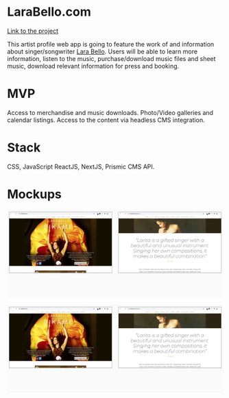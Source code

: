 # LaraBello.com

[Link to the project](https://larabello.com)

This artist profile web app is going to feature the work of and information about singer/songwriter [Lara Bello](https://larabello.com). Users will be able to learn more information, listen to the music, purchase/download music files and sheet music, download relevant information for press and booking.

# MVP

Access to merchandise and music downloads. Photo/Video galleries and calendar listings. Access to the content via headless CMS integration.

# Stack

CSS, JavaScript ReactJS, NextJS, Prismic CMS API.

# Mockups


![](readme_assets/mockup.jpg)

![](readme_assets/mockup.jpg)



